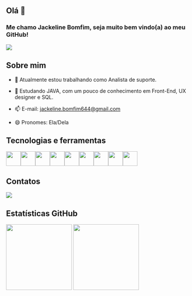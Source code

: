 ## Olá  👋

### Me chamo Jackeline Bomfim, seja muito bem vindo(a) ao meu GitHub!



![](file:///C:/Users/kelin/Documents/Readme/image/16144467_5664589.svg)

## Sobre mim

- 🔭 Atualmente estou trabalhando como Analista de suporte.

- 🌱 Estudando JAVA, com um pouco de conhecimento em Front-End, UX designer e SQL.

- 📫 E-mail: jackeline.bomfim644@gmail.com

- 😄 Pronomes: Ela/Dela

  

## Tecnologias e ferramentas

<img src="https://cdn.jsdelivr.net/gh/devicons/devicon/icons/git/git-original.svg" width="40" height="40"/><img src="https://cdn.jsdelivr.net/gh/devicons/devicon/icons/java/java-original-wordmark.svg" width="40" height="40" /><img src="https://cdn.jsdelivr.net/gh/devicons/devicon/icons/mysql/mysql-original-wordmark.svg"  width="40" height="40"/><img src="https://cdn.jsdelivr.net/gh/devicons/devicon/icons/angularjs/angularjs-original.svg" width="40" height="40" /><img src="https://cdn.jsdelivr.net/gh/devicons/devicon/icons/javascript/javascript-original.svg"  width="40" height="40"/><img src="https://cdn.jsdelivr.net/gh/devicons/devicon/icons/jira/jira-original-wordmark.svg" width="40" height="40"/><img src="https://cdn.jsdelivr.net/gh/devicons/devicon/icons/spring/spring-original.svg" width="40" height="40"/><img src="https://cdn.jsdelivr.net/gh/devicons/devicon/icons/html5/html5-original-wordmark.svg" width="40" height="40"/><img src="https://cdn.jsdelivr.net/gh/devicons/devicon/icons/css3/css3-original-wordmark.svg" width="40" height="40"/>



## Contatos

 <a href="https://www.linkedin.com/in/jacke-bomfim" target="_blank"><img src="https://img.shields.io/badge/-LinkedIn-%230077B5?style=for-the-badge&logo=linkedin&logoColor=white" target="_blank"></a>   



## Estatísticas GitHub

<img height="180em" src="https://github-readme-stats.vercel.app/api/top-langs/?username=Jackeline-Bomfim&layout=compact&langs_count=7&theme=midnight-purple"/> <img height="180em" src="https://github-readme-stats.vercel.app/api?username=Jackeline-Bomfim&show_icons=true&theme=midnight-purple&include_all_commits=true&count_private=true"/>



